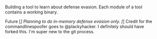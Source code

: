 Building a tool to learn about defense evasion. Each module of a tool contains a working binary.

Future
[*] Planning to do in-memory defense evasion only.
[*] Credit for the commandlinespoofer goes to @plackyhacker. I definitely should have forked this. I'm super new to the git process.
